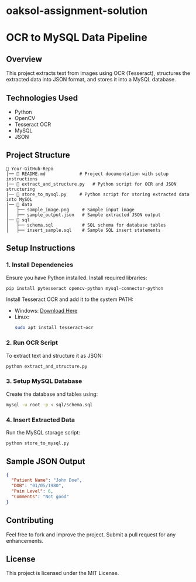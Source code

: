 # oaksol-assignment-solution
# OCR to MySQL Data Pipeline

## Overview
This project extracts text from images using OCR (Tesseract), structures the extracted data into JSON format, and stores it into a MySQL database.

## Technologies Used
- Python
- OpenCV
- Tesseract OCR
- MySQL
- JSON

## Project Structure
```
📂 Your-GitHub-Repo
│── 📄 README.md             # Project documentation with setup instructions
│── 📄 extract_and_structure.py   # Python script for OCR and JSON structuring
│── 📄 store_to_mysql.py     # Python script for storing extracted data into MySQL
│── 📂 data
│   ├── sample_image.png     # Sample input image
│   ├── sample_output.json   # Sample extracted JSON output
│── 📂 sql
│   ├── schema.sql           # SQL schema for database tables
│   ├── insert_sample.sql    # Sample SQL insert statements
```

## Setup Instructions
### 1. Install Dependencies
Ensure you have Python installed. Install required libraries:
```sh
pip install pytesseract opencv-python mysql-connector-python
```
Install Tesseract OCR and add it to the system PATH:
- Windows: [Download Here](https://github.com/UB-Mannheim/tesseract/wiki)
- Linux:
  ```sh
  sudo apt install tesseract-ocr
  ```

### 2. Run OCR Script
To extract text and structure it as JSON:
```sh
python extract_and_structure.py
```

### 3. Setup MySQL Database
Create the database and tables using:
```sh
mysql -u root -p < sql/schema.sql
```

### 4. Insert Extracted Data
Run the MySQL storage script:
```sh
python store_to_mysql.py
```

## Sample JSON Output
```json
{
  "Patient Name": "John Doe",
  "DOB": "01/05/1980",
  "Pain Level": 6,
  "Comments": "Not good"
}
```

## Contributing
Feel free to fork and improve the project. Submit a pull request for any enhancements.

## License
This project is licensed under the MIT License.


